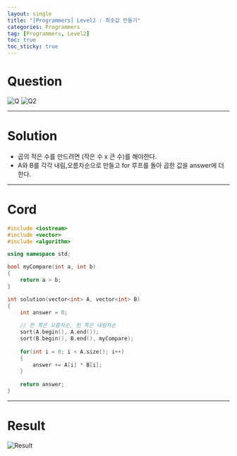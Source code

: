 ```yaml
---
layout: single
title: "[Programmers] Level2 : 최솟값 만들기"
categories: Programmers
tag: [Programmers, Level2]
toc: true
toc_sticky: true
---
```


# Question
![Q](https://user-images.githubusercontent.com/97664446/197770317-66f68043-74dc-405e-a964-a8d69b34274d.PNG)
![Q2](https://user-images.githubusercontent.com/97664446/197770321-20d2b7d1-2486-4fd0-b722-9aefe30e487e.PNG)

***

# Solution
- 곱의 적은 수를 만드려면 (작은 수 x 큰 수)를 해야한다.
- A와 B를 각각 내림,오름차순으로 만들고 for 루프를 돌아 곱한 값을 answer에 더한다.

***

# Cord
```c++
#include <iostream>
#include <vector>
#include <algorithm>

using namespace std;

bool myCompare(int a, int b)
{
    return a > b;
}

int solution(vector<int> A, vector<int> B)
{
    int answer = 0;
    
    // 한 쪽은 오름차순, 한 쪽은 내림차순 
    sort(A.begin(), A.end());
    sort(B.begin(), B.end(), myCompare);
    
    for(int i = 0; i < A.size(); i++)
    {
        answer += A[i] * B[i];
    }
    
    return answer;
}
```

***

# Result
![Result](https://user-images.githubusercontent.com/97664446/197770325-09bdd0d8-d155-4c05-9874-fe50af549f6b.PNG)
